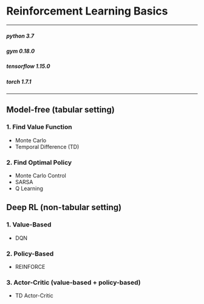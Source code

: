 # Reinforcement Learning Basics
* * *
##### python 3.7
##### gym 0.18.0
##### tensorflow 1.15.0
##### torch 1.7.1
***
## Model-free (tabular setting)
### 1. Find Value Function
- Monte Carlo
- Temporal Difference (TD)
### 2. Find Optimal Policy
- Monte Carlo Control
- SARSA
- Q Learning


## Deep RL (non-tabular setting)
### 1. Value-Based
- DQN

### 2. Policy-Based
- REINFORCE

### 3. Actor-Critic (value-based + policy-based)
- TD Actor-Critic
